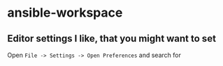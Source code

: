 # ansible-workspace
## Editor settings I like, that you might want to set

Open `File -> Settings -> Open Preferences` and search for




